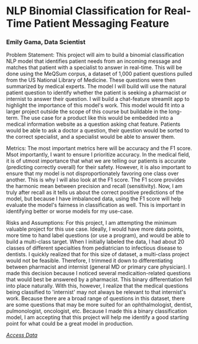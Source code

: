 # NLP Binomial Classification for Real-Time Patient Messaging Feature
### Emily Gama, Data Scientist

Problem Statement: This project will aim to build a binomial classification NLP model that identifies patient needs from an incoming message and matches that patient with a specialist to answer in real-time. This will be done using the MeQSum corpus, a dataset of 1,000 patient questions pulled from the US National Library of Medicine. These questions were then summarized by medical experts. The model I will build will use the natural patient question to identify whether the patient is seeking a pharmacist or internist to answer their question. I will build a chat-feature streamlit app to highlight the importance of this model's work. This model would fit into a larger project outside the scope of this course but buildable in the long-term. The use case for a product like this would be embedded into a medical information website as a question asking chat feature. Patients would be able to ask a doctor a question, their question would be sorted to the correct specialist, and a specialist would be able to answer them.

Metrics: The most important metrics here will be accuracy and the F1 score. Msot importantly, I want to ensure I prioritize accuracy. In the medical field, it is of utmost importance that what we are telling our patients is accurate (predicting correctly overall) for their safety. However, it is also important to ensure that my model is not disproportionately favoring one class over another. This is why I will also look at the F1 score. The F1 score provides the harmonic mean between precision and recall (sensitivity). Now, I am truly after recall as it tells us about the correct positive predictions of the model, but because I have imbalanced data, using the F1 score will help evaluate the model's fairness in classification as well. This is important in identifying better or worse models for my use-case. 

Risks and Assumptions: For this project, I am attempting the minimum valuable project for this use case. Ideally, I would have more data points, more time to hand label questions (or use a program), and would be able to build a multi-class target. When I initially labeled the data, I had about 20 classes of different specialties from pediatrician to infectious disease to dentists. I quickly realized that for this size of dataset, a multi-class project would not be feasible. Therefore, I trimmed it down to differentiating between pharmacist and internist (general MD or primary care physician). I made this decision because I noticed several medicaition-related questions that would best be answered by a pharmacist. This binary differentiation fell into place naturally. With this, however, I realize that the medical questions being classified to 'internist' may not always be relevant to that internist's work. Because there are a broad range of questions in this dataset, there are some questions that may be more suited for an ophthalmologist, dentist, pulmonologist, oncologist, etc. Because I made this a binary classification model, I am accepting that this project will help me identify a good starting point for what could be a great model in production. 

[*Access Data*](https://paperswithcode.com/dataset/meqsum)